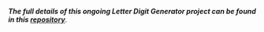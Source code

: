 ***The full details of this ongoing Letter Digit Generator project can be found in this [repository](https://github.com/Matthew-AI-Dev/letter_digit_generator_VAE)***.

